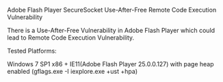 Adobe Flash Player SecureSocket  Use-After-Free Remote Code Execution Vulnerability

There is a  Use-After-Free  Vulnerability in Adobe Flash Player which could lead to Remote Code Execution Vulnerability.

Tested Platforms: 

Windows 7 SP1 x86 + IE11(Adobe Flash Player 25.0.0.127)  with page heap enabled (gflags.exe -I iexplore.exe +ust +hpa)



